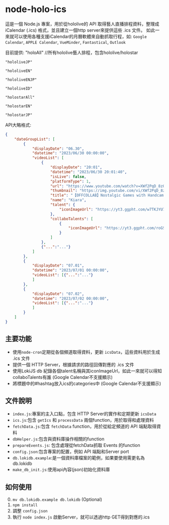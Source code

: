 # node-holo-ics

這是一個 Node.js 專案，用於從hololive的 API 取得藝人直播排程資料，整理成 iCalendar (.ics) 格式，並且建立一個http server來提供這些 .ics 文件。
如此一來就可以使用各種支援iCalendar的月曆軟體來自動抓取行程，如: `Google Calendar`, `APPLE Calendar`, `VueMinder`, `Fantastical`, `Outlook`

目前提供:
    "holoAll"      //所有hololive藝人排程，包含hololive/holostar

    "hololiveJP"

    "hololiveEN"

    "hololiveENJP"

    "hololiveID"

    "holostarAll"

    "holostarEN"

    "holostarJP"


API大略格式:
``` json
{
    "dateGroupList": [
        {
            "displayDate": "06.30",
            "datetime": "2023/06/30 00:00:00",
            "videoList": [
                {
                    "displayDate": "20:01",
                    "datetime": "2023/06/30 20:01:40",
                    "isLive": false,
                    "platformType": 1,
                    "url": "https://www.youtube.com/watch?v=XWf2PqD_8zQ",
                    "thumbnail": "https://img.youtube.com/vi/XWf2PqD_8zQ/mqdefault.jpg",
                    "title": "【OFFCOLLAB】Nostalgic Games with Handcam and LAPLUS!!!!!  #kfp #キアライブ",
                    "name": "Kiara",
                    "talent": {
                        "iconImageUrl": "https://yt3.ggpht.com/w7TKJYU7zmamFmf-WxfahCo_K7Bg2__Pk-CCBNnbewMG-77OZLqJO9MLvDAmH9nEkZH8OkWgSQ=s176-c-k-c0x00ffffff-no-rj"
                    },
                    "collaboTalents": [
                        {
                            "iconImageUrl": "https://yt3.ggpht.com/roGS60A8a_lDbVakIg1JU3u3hbtjHSTilMGHMizuPKh7tuoY2nl46raxuW2f_83IKFGMjL6Z=s176-c-k-c0x00ffffff-no-rj"
                        }
                    ]
                },
                {"...":"..."}
            ]
        },
        {
            "displayDate": "07.01",
            "datetime": "2023/07/01 00:00:00",
            "videoList": [{"...":"..."}
            ]
        },
        {
            "displayDate": "07.02",
            "datetime": "2023/07/02 00:00:00",
            "videoList": [{"...":"..."}
            ]
        }
    ]
}

```

## 主要功能


- 使用`node-cron`定期從各個頻道取得資料，更新 `icsData`，這些資料用於生成 .ics 文件
- 提供一個 HTTP Server，根據請求的路徑回傳對應的 .ics 文件
- 使用LokiJS db 紀錄各個talent名稱與其iconImageUrl，如此一來就可以得知collaboTalents有誰 (Google Calendar不支援顯示)
- 將標題中的#hashtag放入ics的categories中 (Google Calendar不支援顯示)

## 文件說明

- `index.js`:專案的主入口點，包含 HTTP Server的實作和定期更新 `icsData`
- `ics.js`:包含 `getIcs` 和 `processData` 兩個function，用於取得和處理資料
- `fetchData.js`:包含 `fetchData` function，用於從給定頻道的 API 端點取得資料
- `dbHelper.js`:包含與資料庫操作相關的function
- `prepareEvents.js`: 包含處理從fetchData抓取 Events 的function
- `config.json`:包含專案的配置，例如 API 端點和Server port
- `db.lokidb.example`:是一個資料庫檔案的範例，如果要使用需更名為db.lokidb
- `make_db_init.js`:使用api內容(json)初始化資料庫

## 如何使用
0. `mv db.lokidb.example db.lokidb` (Optional)
1. `npm install`
2. 調整 `config.json`
3. 執行 `node index.js` 啟動Server，就可以透過http GET得到對應的.ics
